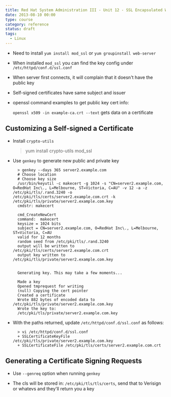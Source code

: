 ```yaml
---
title: Red Hat System Administration III - Unit 12 - SSL Encapsulated Web Services
date: 2013-08-10 00:00
type: course
category: reference
status: draft
tags:
  - Linux
---
```


* Need to install ```yum install mod_ssl``` or ```yum groupinstall web-server```

* When installed ```mod_ssl``` you can find the key config under ```/etc/httpd/conf.d/ssl.conf```

* When server first connects, it will complain that it doesn't have the public key

* Self-signed certificates have same subject and issuer

* openssl command examples to get public key cert info:

    ```openssl x509 -in example-ca.crt --text``` gets data on a certificate

## Customizing a Self-signed a Certificate

* Install ```crypto-utils```

    > yum install crypto-utils mod_ssl

* Use ```genkey``` to generate new public and private key

        > genkey --days 365 server2.example.com
        # Choose location
        # Choose key size
        /usr/bin/keyutil -c makecert -g 1024 -s "CN=server2.example.com, O=RedHat Inc\., L=Melbourne, ST=Victoria, C=AU" -v 12 -a -z /etc/pki/tls/.rand.3240 -o /etc/pki/tls/certs/server2.example.com.crt -k /etc/pki/tls/private/server2.example.com.key
        cmdstr: makecert

        cmd_CreateNewCert
        command:  makecert
        keysize = 1024 bits
        subject = CN=server2.example.com, O=RedHat Inc\., L=Melbourne, ST=Victoria, C=AU
        valid for 12 months
        random seed from /etc/pki/tls/.rand.3240
        output will be written to /etc/pki/tls/certs/server2.example.com.crt
        output key written to /etc/pki/tls/private/server2.example.com.key


        Generating key. This may take a few moments...

        Made a key
        Opened tmprequest for writing
        (null) Copying the cert pointer
        Created a certificate
        Wrote 882 bytes of encoded data to /etc/pki/tls/private/server2.example.com.key 
        Wrote the key to:
        /etc/pki/tls/private/server2.example.com.key

* With the paths returned, update ```/etc/httpd/conf.d/ssl.conf``` as follows:

        > vi /etc/httpd/conf.d/ssl.conf
        + SSLCertificateKeyFile /etc/pki/tls/private/server2.example.com.key
        + SSLCertificateFile /etc/pki/tls/certs/server2.example.com.crt

## Generating a Certificate Signing Requests

* Use ```--genreq``` option when running ```genkey```

* The cls will be stored in: ```/etc/pki/tls/tls/certs```, send that to Verisign or whatevs and they'll return you a key
